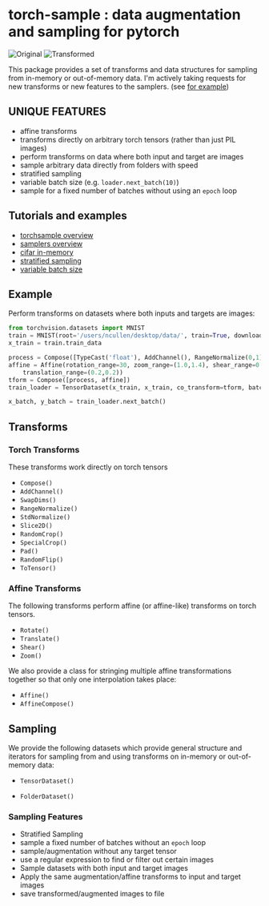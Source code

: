 # torch-sample : data augmentation and sampling for pytorch


![Original](https://github.com/ncullen93/torchsample/blob/master/tutorials/imgs/orig1.png "Original") ![Transformed](https://github.com/ncullen93/torchsample/blob/master/tutorials/imgs/tform1.png "Transformed")

This package provides a set of transforms and data structures for sampling from in-memory or out-of-memory data. 
I'm actively  taking requests for new transforms or new features to the samplers. 
(see [for example](https://github.com/ncullen93/torchsample/issues/1))

## UNIQUE FEATURES
- affine transforms
- transforms directly on arbitrary torch tensors (rather than just PIL images)
- perform transforms on data where both input and target are images
- sample arbitrary data directly from folders with speed
- stratified sampling
- variable batch size (e.g. `loader.next_batch(10)`)
- sample for a fixed number of batches without using an `epoch` loop

## Tutorials and examples
- [torchsample overview](https://github.com/ncullen93/torchsample/blob/master/tutorials/torchsample%20tutorial.ipynb) 
- [samplers overview](https://github.com/ncullen93/torchsample/blob/master/tutorials/Samplers.ipynb)
- [cifar in-memory](https://github.com/ncullen93/torchsample/blob/master/examples/cifar_TensorDataset.py)
- [stratified sampling](https://github.com/ncullen93/torchsample/blob/master/examples/stratified_sampling.py)
- [variable batch size](https://github.com/ncullen93/torchsample/blob/master/examples/variable_batchsize.py)

## Example
Perform transforms on datasets where both inputs and targets are images:

```python
from torchvision.datasets import MNIST
train = MNIST(root='/users/ncullen/desktop/data/', train=True, download=True)
x_train = train.train_data

process = Compose([TypeCast('float'), AddChannel(), RangeNormalize(0,1)])
affine = Affine(rotation_range=30, zoom_range=(1.0,1.4), shear_range=0.1,
    translation_range=(0.2,0.2))
tform = Compose([process, affine])
train_loader = TensorDataset(x_train, x_train, co_transform=tform, batch_size=3)

x_batch, y_batch = train_loader.next_batch()

```

## Transforms

### Torch Transforms
These transforms work directly on torch tensors

- `Compose()` 
- `AddChannel()`
- `SwapDims()` 
- `RangeNormalize()` 
- `StdNormalize()` 
- `Slice2D()` 
- `RandomCrop()` 
- `SpecialCrop()` 
- `Pad()` 
- `RandomFlip()` 
- `ToTensor()` 

### Affine Transforms
The following transforms perform affine (or affine-like) transforms on torch tensors. 

- `Rotate()` 
- `Translate()` 
- `Shear()` 
- `Zoom()` 

We also provide a class for stringing multiple affine transformations together so that only one interpolation takes place:

- `Affine()` 
- `AffineCompose()` 

## Sampling
We provide the following datasets which provide general structure and iterators for sampling from and using transforms on in-memory or out-of-memory data:

- `TensorDataset()` 

- `FolderDataset()` 

### Sampling Features
- Stratified Sampling
- sample a fixed number of batches without an `epoch` loop
- sample/augmentation without any target tensor
- use a regular expression to find or filter out certain images
- Sample datasets with both input and target images
- Apply the same augmentation/affine transforms to input and target images
- save transformed/augmented images to file
